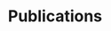 ---
layout: page
title: Publications
permalink: /Publications/
feature-img: "assets/img/pexels/travel.jpeg"
---